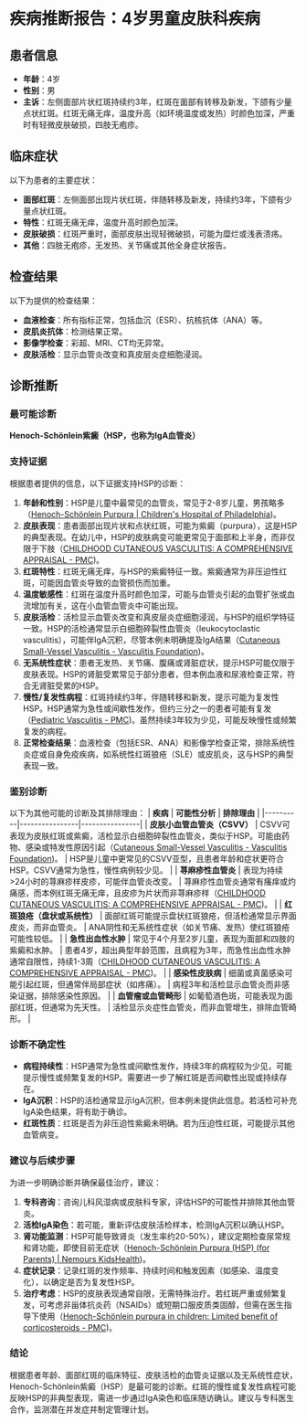 # 疾病推断报告：4岁男童皮肤科疾病

## 患者信息
- **年龄**：4岁
- **性别**：男
- **主诉**：左侧面部片状红斑持续约3年，红斑在面部有转移及新发，下颌有少量点状红斑。红斑无痛无痒，温度升高（如环境温度或发热）时颜色加深，严重时有轻微皮肤破损，四肢无疱疹。

## 临床症状
以下为患者的主要症状：
- **面部红斑**：左侧面部出现片状红斑，伴随转移及新发，持续约3年，下颌有少量点状红斑。
- **特性**：红斑无痛无痒，温度升高时颜色加深。
- **皮肤破损**：红斑严重时，面部皮肤出现轻微破损，可能为糜烂或浅表溃疡。
- **其他**：四肢无疱疹，无发热、关节痛或其他全身症状报告。

## 检查结果
以下为提供的检查结果：
- **血液检查**：所有指标正常，包括血沉（ESR）、抗核抗体（ANA）等。
- **皮肌炎抗体**：检测结果正常。
- **影像学检查**：彩超、MRI、CT均无异常。
- **皮肤活检**：显示血管炎改变和真皮层炎症细胞浸润。

## 诊断推断
### 最可能诊断
**Henoch-Schönlein紫癜（HSP，也称为IgA血管炎）**

### 支持证据
根据患者提供的信息，以下证据支持HSP的诊断：
1. **年龄和性别**：HSP是儿童中最常见的血管炎，常见于2-8岁儿童，男孩略多（[Henoch-Schönlein Purpura | Children's Hospital of Philadelphia](https://www.chop.edu/conditions-diseases/henoch-schonlein-purpura))。
2. **皮肤表现**：患者面部出现片状和点状红斑，可能为紫癜（purpura），这是HSP的典型表现。在幼儿中，HSP的皮肤病变可能更常见于面部和上半身，而非仅限于下肢（[CHILDHOOD CUTANEOUS VASCULITIS: A COMPREHENSIVE APPRAISAL - PMC](https://pmc.ncbi.nlm.nih.gov/articles/PMC2807148/))。
3. **红斑特性**：红斑无痛无痒，与HSP的紫癜特征一致。紫癜通常为非压迫性红斑，可能因血管炎导致的血管损伤而加重。
4. **温度敏感性**：红斑在温度升高时颜色加深，可能与血管炎引起的血管扩张或血流增加有关，这在小血管血管炎中可能出现。
5. **皮肤活检**：活检显示血管炎改变和真皮层炎症细胞浸润，与HSP的组织学特征一致。HSP的活检通常显示白细胞碎裂性血管炎（leukocytoclastic vasculitis），可能伴IgA沉积，尽管本例未明确提及IgA结果（[Cutaneous Small-Vessel Vasculitis - Vasculitis Foundation](https://vasculitisfoundation.org/education/vasculitis-types/cutaneous-small-vessel-vasculitis/))。
6. **无系统性症状**：患者无发热、关节痛、腹痛或肾脏症状，提示HSP可能仅限于皮肤表现。HSP的肾脏受累常见于部分患者，但本例血液和尿液检查正常，符合无肾脏受累的HSP。
7. **慢性/复发性病程**：红斑持续约3年，伴随转移和新发，提示可能为复发性HSP。HSP通常为急性或间歇性发作，但约三分之一的患者可能有复发（[Pediatric Vasculitis - PMC](https://pmc.ncbi.nlm.nih.gov/articles/PMC3348547/))。虽然持续3年较为少见，可能反映慢性或频繁复发的病程。
8. **正常检查结果**：血液检查（包括ESR、ANA）和影像学检查正常，排除系统性炎症或自身免疫疾病，如系统性红斑狼疮（SLE）或皮肌炎，这与HSP的典型表现一致。

### 鉴别诊断
以下为其他可能的诊断及其排除理由：
| **疾病** | **可能性分析** | **排除理由** |
|----------|----------------|----------------|
| **皮肤小血管血管炎（CSVV）** | CSVV可表现为皮肤红斑或紫癜，活检显示白细胞碎裂性血管炎，类似于HSP。可能由药物、感染或特发性原因引起（[Cutaneous Small-Vessel Vasculitis - Vasculitis Foundation](https://vasculitisfoundation.org/education/vasculitis-types/cutaneous-small-vessel-vasculitis/))。 | HSP是儿童中更常见的CSVV亚型，且患者年龄和症状更符合HSP。CSVV通常为急性，慢性病例较少见。 |
| **荨麻疹性血管炎** | 表现为持续>24小时的荨麻疹样皮疹，可能伴血管炎改变。 | 荨麻疹性血管炎通常有瘙痒或灼痛感，而本例红斑无痛无痒，且皮疹为片状而非荨麻疹样（[CHILDHOOD CUTANEOUS VASCULITIS: A COMPREHENSIVE APPRAISAL - PMC](https://pmc.ncbi.nlm.nih.gov/articles/PMC2807148/))。 |
| **红斑狼疮（盘状或系统性）** | 面部红斑可能提示盘状红斑狼疮，但活检通常显示界面皮炎，而非血管炎。 | ANA阴性和无系统性症状（如关节痛、发热）使红斑狼疮可能性较低。 |
| **急性出血性水肿** | 常见于4个月至2岁儿童，表现为面部和四肢的紫癜和水肿。 | 患者4岁，超出典型年龄范围，且病程为3年，而急性出血性水肿通常自限性，持续1-3周（[CHILDHOOD CUTANEOUS VASCULITIS: A COMPREHENSIVE APPRAISAL - PMC](https://pmc.ncbi.nlm.nih.gov/articles/PMC2807148/))。 |
| **感染性皮肤病** | 细菌或真菌感染可能引起红斑，但通常伴局部症状（如疼痛）。 | 病程3年和活检显示血管炎而非感染证据，排除感染性原因。 |
| **血管瘤或血管畸形** | 如葡萄酒色斑，可能表现为面部红斑，但通常为先天性。 | 活检显示炎症性血管炎，而非血管增生，排除血管畸形。 |

### 诊断不确定性
- **病程持续性**：HSP通常为急性或间歇性发作，持续3年的病程较为少见，可能提示慢性或频繁复发的HSP。需要进一步了解红斑是否间歇性出现或持续存在。
- **IgA沉积**：HSP的活检通常显示IgA沉积，但本例未提供此信息。若活检可补充IgA染色结果，将有助于确诊。
- **红斑性质**：红斑是否为非压迫性紫癜未明确。若为压迫性红斑，可能提示其他血管病变。

### 建议与后续步骤
为进一步明确诊断并确保最佳治疗，建议：
1. **专科咨询**：咨询儿科风湿病或皮肤科专家，评估HSP的可能性并排除其他血管炎。
2. **活检IgA染色**：若可能，重新评估皮肤活检样本，检测IgA沉积以确认HSP。
3. **肾功能监测**：HSP可能导致肾炎（发生率约20-50%），建议定期检查尿常规和肾功能，即使目前无症状（[Henoch-Schönlein Purpura (HSP) (for Parents) | Nemours KidsHealth](https://kidshealth.org/en/parents/hsp.html))。
4. **症状记录**：记录红斑的发作频率、持续时间和触发因素（如感染、温度变化），以确定是否为复发性HSP。
5. **治疗考虑**：HSP的皮肤表现通常自限，无需特殊治疗。若红斑严重或频繁复发，可考虑非甾体抗炎药（NSAIDs）或短期口服皮质类固醇，但需在医生指导下使用（[Henoch-Schönlein purpura in children: Limited benefit of corticosteroids - PMC](https://pmc.ncbi.nlm.nih.gov/articles/PMC4229160/))。

### 结论
根据患者年龄、面部红斑的临床特征、皮肤活检的血管炎证据以及无系统性症状，Henoch-Schönlein紫癜（HSP）是最可能的诊断。红斑的慢性或复发性病程可能反映HSP的非典型表现，需进一步通过IgA染色和临床随访确认。建议与专科医生合作，监测潜在并发症并制定管理计划。